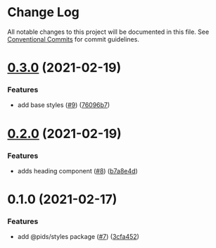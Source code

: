 # Change Log

All notable changes to this project will be documented in this file.
See [Conventional Commits](https://conventionalcommits.org) for commit guidelines.

# [0.3.0](https://github.com/eddysims/pids/compare/@pids/styles@0.2.0...@pids/styles@0.3.0) (2021-02-19)


### Features

* add base styles ([#9](https://github.com/eddysims/pids/issues/9)) ([76096b7](https://github.com/eddysims/pids/commit/76096b71ebcdc127efa4d0ce9ed7254b5238fd04))





# [0.2.0](https://github.com/eddysims/pids/compare/@pids/styles@0.1.0...@pids/styles@0.2.0) (2021-02-19)


### Features

* adds heading component ([#8](https://github.com/eddysims/pids/issues/8)) ([b7a8e4d](https://github.com/eddysims/pids/commit/b7a8e4d7688f9ce554f946c2f10618e14ae5b675))





# 0.1.0 (2021-02-17)


### Features

* add @pids/styles package ([#7](https://github.com/eddysims/pids/issues/7)) ([3cfa452](https://github.com/eddysims/pids/commit/3cfa452a43c48a726831b459513bc218c6772777))
